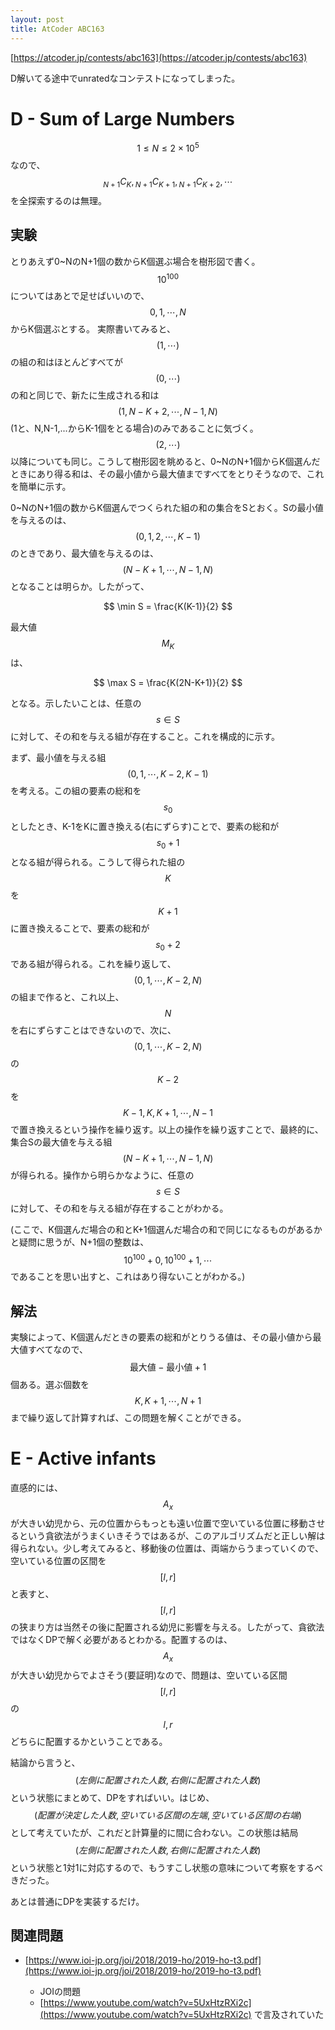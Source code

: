 ```yaml
---
layout: post
title: AtCoder ABC163
---
```


[https://atcoder.jp/contests/abc163](https://atcoder.jp/contests/abc163)

D解いてる途中でunratedなコンテストになってしまった。

# D - Sum of Large Numbers

$$1 \le N \le 2\times10^5$$なので、$${}_{N + 1} C_K,\,{}_{N + 1} C_{K + 1},\, {}_{N + 1} C_{K + 2},\cdots$$を全探索するのは無理。

## 実験
とりあえず0~NのN+1個の数からK個選ぶ場合を樹形図で書く。
$$10^{100}$$についてはあとで足せばいいので、$$0,1,\cdots,N$$からK個選ぶとする。
実際書いてみると、$$(1, \cdots)$$の組の和はほとんどすべてが$$(0, \cdots)$$の和と同じで、新たに生成される和は$$(1, N-K+2,\cdots, N-1, N)$$(1と、N,N-1,...からK-1個をとる場合)のみであることに気づく。$$(2,\cdots)$$以降についても同じ。こうして樹形図を眺めると、0~NのN+1個からK個選んだときにあり得る和は、その最小値から最大値まですべてをとりそうなので、これを簡単に示す。

0~NのN+1個の数からK個選んでつくられた組の和の集合をSとおく。Sの最小値を与えるのは、$$(0, 1, 2, \cdots, K-1)$$のときであり、最大値を与えるのは、$$(N-K+1, \cdots, N - 1, N)$$となることは明らか。したがって、

$$
\min S = \frac{K(K-1)}{2}
$$

最大値$$M_K$$は、

$$
\max S = \frac{K(2N-K+1)}{2}
$$

となる。示したいことは、任意の$$s \in S$$に対して、その和を与える組が存在すること。これを構成的に示す。

まず、最小値を与える組$$(0, 1, \cdots, K-2, K-1)$$を考える。この組の要素の総和を$$s_0$$としたとき、K-1をKに置き換える(右にずらす)ことで、要素の総和が$$s_0 + 1$$となる組が得られる。こうして得られた組の$$K$$を$$K+1$$に置き換えることで、要素の総和が$$s_0 + 2$$である組が得られる。これを繰り返して、$$(0, 1, \cdots, K-2, N)$$の組まで作ると、これ以上、$$N$$を右にずらすことはできないので、次に、$$(0, 1, \cdots, K-2, N)$$の$$K-2$$を$$K-1, K, K+1, \cdots, N-1$$で置き換えるという操作を繰り返す。以上の操作を繰り返すことで、最終的に、集合Sの最大値を与える組$$(N-K+1, \cdots, N - 1, N)$$が得られる。操作から明らかなように、任意の$$s \in S$$に対して、その和を与える組が存在することがわかる。

(ここで、K個選んだ場合の和とK+1個選んだ場合の和で同じになるものがあるかと疑問に思うが、N+1個の整数は、$$10^{100} + 0, 10^{100} + 1, \cdots$$であることを思い出すと、これはあり得ないことがわかる。)

## 解法

実験によって、K個選んだときの要素の総和がとりうる値は、その最小値から最大値すべてなので、$$\text{最大値} - \text{最小値} + 1$$個ある。選ぶ個数を$$K, K+1, \cdots, N+1$$まで繰り返して計算すれば、この問題を解くことができる。


# E - Active infants

直感的には、$$A_x$$が大きい幼児から、元の位置からもっとも遠い位置で空いている位置に移動させるという貪欲法がうまくいきそうではあるが、このアルゴリズムだと正しい解は得られない。少し考えてみると、移動後の位置は、両端からうまっていくので、空いている位置の区間を$$[l, r]$$と表すと、$$[l, r]$$の狭まり方は当然その後に配置される幼児に影響を与える。したがって、貪欲法ではなくDPで解く必要があるとわかる。配置するのは、$$A_x$$が大きい幼児からでよさそう(要証明)なので、問題は、空いている区間$$[l, r]$$の$$l,r$$どちらに配置するかということである。

結論から言うと、$$(左側に配置された人数, 右側に配置された人数)$$という状態にまとめて、DPをすればいい。はじめ、$$(配置が決定した人数, 空いている区間の左端, 空いている区間の右端)$$として考えていたが、これだと計算量的に間に合わない。この状態は結局$$(左側に配置された人数, 右側に配置された人数)$$という状態と1対1に対応するので、もうすこし状態の意味について考察をするべきだった。

あとは普通にDPを実装するだけ。

## 関連問題

- [https://www.ioi-jp.org/joi/2018/2019-ho/2019-ho-t3.pdf](https://www.ioi-jp.org/joi/2018/2019-ho/2019-ho-t3.pdf)

  - JOIの問題
  - [https://www.youtube.com/watch?v=5UxHtzRXi2c](https://www.youtube.com/watch?v=5UxHtzRXi2c) で言及されていた